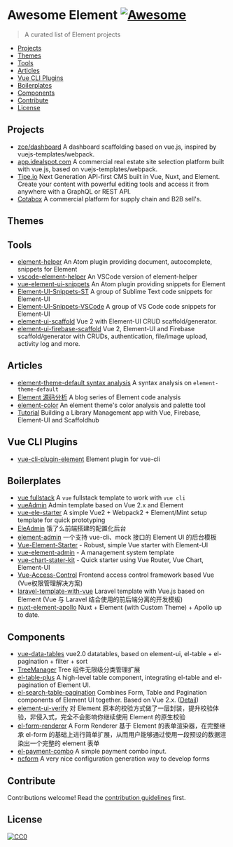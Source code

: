 # Awesome Element [![Awesome](https://cdn.rawgit.com/sindresorhus/awesome/d7305f38d29fed78fa85652e3a63e154dd8e8829/media/badge.svg)](https://github.com/sindresorhus/awesome)

> A curated list of Element projects

<!-- START doctoc generated TOC please keep comment here to allow auto update -->
<!-- DON'T EDIT THIS SECTION, INSTEAD RE-RUN doctoc TO UPDATE -->

- [Projects](#projects)
- [Themes](#themes)
- [Tools](#tools)
- [Articles](#articles)
- [Vue CLI Plugins](#vue-cli-plugins)
- [Boilerplates](#boilerplates)
- [Components](#components)
- [Contribute](#contribute)
- [License](#license)

<!-- END doctoc generated TOC please keep comment here to allow auto update -->

## Projects

- [zce/dashboard](https://github.com/zce/dashboard) A dashboard scaffolding based on vue.js, inspired by vuejs-templates/webpack.
- [app.idealspot.com](https://app.idealspot.com) A commercial real estate site selection platform built with vue.js, based on vuejs-templates/webpack.
- [Tipe.io](https://tipe.io) Next Generation API-first CMS built in Vue, Nuxt, and Element. Create your content with powerful editing tools and access it from anywhere with a GraphQL or REST API.
- [Cotabox](https://cotabox.com.br) A commercial platform for supply chain and B2B sell's.

## Themes

## Tools

- [element-helper](https://github.com/ElemeFE/element-helper) An Atom plugin providing document, autocomplete, snippets for Element
- [vscode-element-helper](https://github.com/ElemeFE/vscode-element-helper) An VSCode version of element-helper
- [vue-element-ui-snippets](https://github.com/solobat/vue-element-ui-snippets) An Atom plugin providing snippets for Element
- [Element-UI-Snippets-ST](https://github.com/snowffer/Element-UI-Snippets-ST) A group of Sublime Text code snippets for Element-UI
- [Element-UI-Snippets-VSCode](https://github.com/snowffer/Element-UI-Snippets-VSCode) A group of VS Code code snippets for Element-UI
- [element-ui-scaffold](https://scaffoldhub.io/vue-sample) Vue 2 with Element-UI CRUD scaffold/generator.
- [element-ui-firebase-scaffold](https://scaffoldhub.io/vue-firebase) Vue 2, Element-UI and Firebase scaffold/generator with CRUDs, authentication, file/image upload, activity log and more.

## Articles

- [element-theme-default syntax analysis](https://github.com/Molunerfinn/theme-default/) A syntax analysis on `element-theme-default`
- [Element 源码分析](http://www.jianshu.com/c/c71f9c127c71) A blog series of Element code analysis
- [element-color](https://github.com/MIKUScallion/element-color) An element theme's color analysis and palette tool
- [Tutorial](https://vue-firebase.com/tutorial.html) Building a Library Management app with Vue, Firebase, Element-UI and Scaffoldhub

## Vue CLI Plugins

- [vue-cli-plugin-element](https://github.com/ElementUI/vue-cli-plugin-element) Element plugin for vue-cli

## Boilerplates

- [vue fullstack](https://github.com/erguotou520/vue-fullstack/) A `vue` fullstack template to work with `vue cli`
- [vueAdmin](https://github.com/taylorchen709/vueAdmin/) Admin template based on Vue 2.x and Element
- [vue-ele-starter](https://github.com/jikkai/vue-ele-starter) A simple Vue2 + Webpack2 + Element/Mint setup template for quick prototyping
- [EleAdmin](https://git.oschina.net/bfgdqch/EleAdmin) 饿了么前端搭建的配置化后台
- [element-admin](https://github.com/lynzz/element-admin) 一个支持 vue-cli、mock 接口的 Element UI 的后台模板
- [Vue-Element-Starter](https://github.com/Metnew/vue-element-starter) - Robust, simple Vue starter with Element-UI
- [vue-element-admin](https://github.com/PanJiaChen/vue-element-admin) - A management system template
- [vue-chart-stater-kit](https://github.com/joshua1988/vue-chart-starter-kit) - Quick starter using Vue Router, Vue Chart, Element-UI
- [Vue-Access-Control](https://github.com/tower1229/Vue-Access-Control) Frontend access control framework based Vue (Vue权限管理解决方案)
- [laravel-template-with-vue](https://github.com/wmhello/laravel_template_with_vue) Laravel template with Vue.js based on Element (Vue 与 Laravel 结合使用的前后端分离的开发模板)
- [nuxt-element-apollo](https://github.com/kavalcante/nuxt-element-apollo) Nuxt + Element (with Custom Theme) + Apollo up to date.

## Components
- [vue-data-tables](https://github.com/njleonzhang/vue-data-tables) vue2.0 datatables, based on element-ui, el-table + el-pagination + filter + sort
- [TreeManager](https://github.com/Kuaizi-co/TreeManager) Tree 组件无限级分类管理扩展
- [el-table-plus](https://github.com/chikara-chan/el-table-plus) A high-level table component, integrating el-table and el-pagination of Element UI.
- [el-search-table-pagination](https://github.com/zollero/el-search-table-pagination) Combines Form, Table and Pagination components of Element UI together. Based on Vue 2.x. ([Detail](https://mp.weixin.qq.com/s/r_OumEQB79lpEETThHA70g))
- [element-ui-verify](https://github.com/aweiu/element-ui-verify) 对 Element 原本的校验方式做了一层封装，提升校验体验，非侵入式，完全不会影响你继续使用 Element 的原生校验
- [el-form-renderer](https://github.com/leezng/el-form-renderer) A Form Renderer 基于 Element 的表单渲染器，在完整继承 el-form 的基础上进行简单扩展，从而用户能够通过使用一段预设的数据渲染出一个完整的 element 表单
- [el-payment-combo](https://codepen.io/abensur/pen/oELwxd) A simple payment combo input.
- [ncform](https://github.com/ncform/ncform) A very nice configuration generation way to develop forms

## Contribute

Contributions welcome! Read the [contribution guidelines](contributing.md) first.

## License

[![CC0](http://i.creativecommons.org/p/zero/1.0/88x31.png)](http://creativecommons.org/publicdomain/zero/1.0/)
